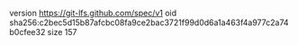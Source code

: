 version https://git-lfs.github.com/spec/v1
oid sha256:c2bec5d15b87afcbc08fa9ce2bac3721f99d0d6a1a463f4a977c2a74b0cfee32
size 157

